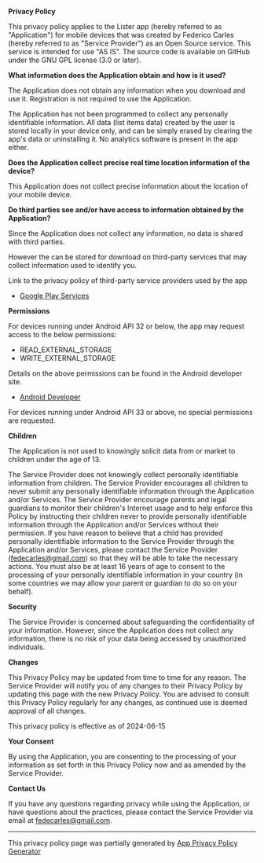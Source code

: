 **Privacy Policy**

This privacy policy applies to the Lister app (hereby referred to as "Application") for mobile devices that was created by Federico Carles (hereby referred to as "Service Provider") as an Open Source service. This service is intended for use "AS IS".
The source code is available on GitHub under the GNU GPL license (3.0 or later).

**What information does the Application obtain and how is it used?**

The Application does not obtain any information when you download and use it. Registration is not required to use the Application.

The Application has not been programmed to collect any personally identifiable information. All data (list items data) created by the user is stored locally in your device only, and can be simply erased by clearing the app's data or uninstalling it. No analytics software is present in the app either.

**Does the Application collect precise real time location information of the device?**

This Application does not collect precise information about the location of your mobile device.

**Do third parties see and/or have access to information obtained by the Application?**

Since the Application does not collect any information, no data is shared with third parties.

However the can be stored for download on third-party services that may collect information used to identify you.

Link to the privacy policy of third-party service providers used by the app

*   [Google Play Services](https://www.google.com/policies/privacy/)

**Permissions**

For devices running under Android API 32 or below, the app may request access to the below permissions:

* READ_EXTERNAL_STORAGE
* WRITE_EXTERNAL_STORAGE

Details on the above permissions can be found in the Android developer site.
* [Android Developer](https://developer.android.com/training/data-storage/)

For devices running under Android API 33 or above, no special permissions are requested.

**Children**

The Application is not used to knowingly solicit data from or market to children under the age of 13.

The Service Provider does not knowingly collect personally identifiable information from children. The Service Provider encourages all children to never submit any personally identifiable information through the Application and/or Services. The Service Provider encourage parents and legal guardians to monitor their children's Internet usage and to help enforce this Policy by instructing their children never to provide personally identifiable information through the Application and/or Services without their permission. If you have reason to believe that a child has provided personally identifiable information to the Service Provider through the Application and/or Services, please contact the Service Provider (fedecarles@gmail.com) so that they will be able to take the necessary actions. You must also be at least 16 years of age to consent to the processing of your personally identifiable information in your country (in some countries we may allow your parent or guardian to do so on your behalf).

**Security**

The Service Provider is concerned about safeguarding the confidentiality of your information. However, since the Application does not collect any information, there is no risk of your data being accessed by unauthorized individuals.

**Changes**

This Privacy Policy may be updated from time to time for any reason. The Service Provider will notify you of any changes to their Privacy Policy by updating this page with the new Privacy Policy. You are advised to consult this Privacy Policy regularly for any changes, as continued use is deemed approval of all changes.

This privacy policy is effective as of 2024-06-15

**Your Consent**

By using the Application, you are consenting to the processing of your information as set forth in this Privacy Policy now and as amended by the Service Provider.

**Contact Us**

If you have any questions regarding privacy while using the Application, or have questions about the practices, please contact the Service Provider via email at fedecarles@gmail.com.

* * *

This privacy policy page was partially generated by [App Privacy Policy Generator](https://app-privacy-policy-generator.nisrulz.com/)

